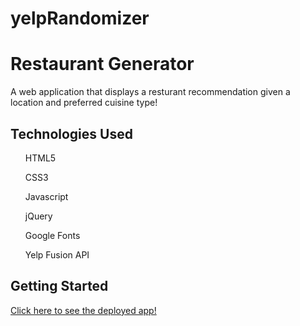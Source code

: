 # yelpRandomizer

<h1>Restaurant Generator</h1>
<p>A web application that displays a resturant recommendation given a location and preferred cuisine type!</p>

<h2>Technologies Used</h2>
<ul>HTML5</ul>
<ul>CSS3</ul>
<ul>Javascript</ul>
<ul>jQuery</ul>
<ul>Google Fonts</ul>
<ul>Yelp Fusion API</ul>

<h2>Getting Started</h2>
<p><a href="https://yelp-restaurant-recommender.herokuapp.com/">Click here to see the deployed app!</a></p>
